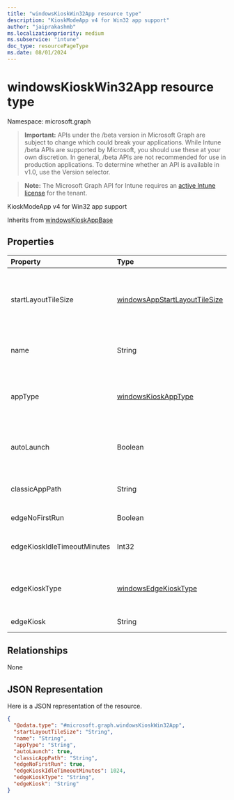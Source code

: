 ```yaml
---
title: "windowsKioskWin32App resource type"
description: "KioskModeApp v4 for Win32 app support"
author: "jaiprakashmb"
ms.localizationpriority: medium
ms.subservice: "intune"
doc_type: resourcePageType
ms.date: 08/01/2024
---
```


# windowsKioskWin32App resource type

Namespace: microsoft.graph

> **Important:** APIs under the /beta version in Microsoft Graph are subject to change which could break your applications. While Intune /beta APIs are supported by Microsoft, you should use these at your own discretion. In general, /beta APIs are not recommended for use in production applications. To determine whether an API is available in v1.0, use the Version selector.

> **Note:** The Microsoft Graph API for Intune requires an [active Intune license](https://go.microsoft.com/fwlink/?linkid=839381) for the tenant.

KioskModeApp v4 for Win32 app support


Inherits from [windowsKioskAppBase](../resources/intune-deviceconfig-windowskioskappbase.md)

## Properties
|Property|Type|Description|
|:---|:---|:---|
|startLayoutTileSize|[windowsAppStartLayoutTileSize](../resources/intune-deviceconfig-windowsappstartlayouttilesize.md)|The app tile size for the start layout Inherited from [windowsKioskAppBase](../resources/intune-deviceconfig-windowskioskappbase.md). Possible values are: `hidden`, `small`, `medium`, `wide`, `large`.|
|name|String|Represents the friendly name of an app Inherited from [windowsKioskAppBase](../resources/intune-deviceconfig-windowskioskappbase.md)|
|appType|[windowsKioskAppType](../resources/intune-deviceconfig-windowskioskapptype.md)|The app type Inherited from [windowsKioskAppBase](../resources/intune-deviceconfig-windowskioskappbase.md). Possible values are: `unknown`, `store`, `desktop`, `aumId`.|
|autoLaunch|Boolean|Allow the app to be auto-launched in multi-app kiosk mode Inherited from [windowsKioskAppBase](../resources/intune-deviceconfig-windowskioskappbase.md)|
|classicAppPath|String|This is the classicapppath to be used by v4 Win32 app while in Kiosk Mode|
|edgeNoFirstRun|Boolean|Edge first run flag for Edge kiosk mode|
|edgeKioskIdleTimeoutMinutes|Int32|Edge kiosk idle timeout in minutes for Edge kiosk mode. Valid values 0 to 1440|
|edgeKioskType|[windowsEdgeKioskType](../resources/intune-deviceconfig-windowsedgekiosktype.md)|Edge kiosk type for Edge kiosk mode. Possible values are: `publicBrowsing`, `fullScreen`.|
|edgeKiosk|String|Edge kiosk (url) for Edge kiosk mode|

## Relationships
None

## JSON Representation
Here is a JSON representation of the resource.
<!-- {
  "blockType": "resource",
  "@odata.type": "microsoft.graph.windowsKioskWin32App"
}
-->
``` json
{
  "@odata.type": "#microsoft.graph.windowsKioskWin32App",
  "startLayoutTileSize": "String",
  "name": "String",
  "appType": "String",
  "autoLaunch": true,
  "classicAppPath": "String",
  "edgeNoFirstRun": true,
  "edgeKioskIdleTimeoutMinutes": 1024,
  "edgeKioskType": "String",
  "edgeKiosk": "String"
}
```